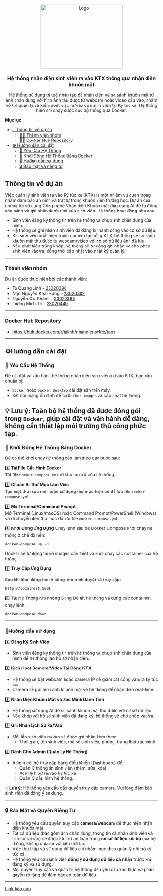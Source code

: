 <br />

<div align="center"><a  href="#top"></a>

<img  src="https://scontent.fhan4-5.fna.fbcdn.net/v/t39.30808-6/311132686_10160574411287259_2334651095928618880_n.jpg?_nc_cat=103&ccb=1-7&_nc_sid=6ee11a&_nc_ohc=7Dr61rhBM_MQ7kNvwHR8lVa&_nc_oc=Adl9duhsI5y3tIe6V1XS7B0h14NIv7XdunCqKCBuF2jk8eaUhKtz1wAPBJIW34sYyD4&_nc_zt=23&_nc_ht=scontent.fhan4-5.fna&_nc_gid=5HZaSS_S17QlVY7V4XpCvw&oh=00_AfIew9R4oSEeo6ABAcbd6NxixGqn_6l_0P2LYL3YmBgyvg&oe=683B3A9F"  alt="Logo"  width="271"  height="209">

<h3 align="center">Hệ thống nhận diện sinh viên ra vào KTX thông qua nhận diện khuôn mặt</h3>

<p align="center">

Hệ thống sử dụng trí tuệ nhân tạo để nhận diện và so sánh khuôn mặt từ ảnh chân dung với hình ảnh thu được từ webcam hoặc video đầu vào, nhằm hỗ trợ quản lý và kiểm soát việc ra/vào của sinh viên tại Ký túc xá. Hệ thống hiện chỉ chạy được cục bộ thông qua Docker.

</div>

**Mục lục**

- [ℹ Thông tin về dự án](#ℹ-thông-tin-về-dự-án)
  - [👨‍💻 Thành viên nhóm](#-thành-viên-nhóm)
  - [👨‍💻 Docker Hub Repository](#-Docker-Hub-Repository)
- [⚙️ Hướng dẫn cài đặt](#-Hướng-dẫn-cài-đặt)
  - [📝 Yêu Cầu Hệ Thống](#-Yêu-cầu-hệ-thống)
  - [🐳 Khởi Động Hệ Thống Bằng Docker](#-Khởi-động-hệ-thống-bằng-docker)
  - [📖 Hướng dẫn sử dụng](#-Hướng-dẫn-sử-dụng)
  - [🔒 Bảo mật và riêng tư](#-Bảo-mật-và-riêng-tư)

## Thông tin về dự án
Việc quản lý sinh viên ra vào Ký túc xá (KTX) là một nhiệm vụ quan trọng nhằm đảm bảo an ninh và trật tự trong khuôn viên trường học. Dự án của chúng tôi sử dụng Công nghệ Nhận diện Khuôn mặt ứng dụng AI để tự động xác minh và ghi nhận danh tính của sinh viên. Hệ thống hoạt động như sau:

- Sinh viên đăng ký thông tin trên hệ thống và chụp ảnh chân dung của mình.
- Hệ thống sẽ ghi nhận sinh viên đã đăng kí thành công vào cơ sở dữ liệu.
- Khi sinh viên xuất hiện trước camera tại cổng KTX, hệ thống sẽ so sánh khuôn mặt thu được từ webcam/video với cơ sở dữ liệu ảnh đã lưu.
- Nếu phát hiện trùng khớp, hệ thống sẽ tự động ghi nhận và cho phép sinh viên vào/ra, đồng thời cập nhật vào nhật ký quản lý.

---

### Thành viên nhóm
Dự án được thực hiện bởi các thành viên:
* Tạ Quang Linh - [23020396](mailto:23020396@vnu.edu.vn)
* Ngô Nguyễn Khải Hưng - [23020382](mailto:23020382@vnu.edu.vn)
* Nguyễn Gia Khánh - [23020385](mailto:23020385@vnu.edu.vn)
* Lường Minh Trí - [23020440](mailto:23020440@vnu.edu.vn)

---

### Docker Hub Repository
- https://hub.docker.com/r/talinh/nhandiensvktx/tags

---

## ⚙️Hướng dẫn cài đặt

### 📝 Yêu Cầu Hệ Thống
Để cài đặt và vận hành hệ thống nhận diện sinh viên ra/vào KTX, bạn cần chuẩn bị:

- `Docker` hoặc `Docker Desktop` cài đặt sẵn trên máy.
- Kết nối mạng ổn định để tải `Docker images` và cập nhật hệ thống

💡 Lưu ý: Toàn bộ hệ thống đã được đóng gói trong `Docker`, giúp cài đặt và vận hành dễ dàng, không cần thiết lập môi trường thủ công phức tạp.
---
### 🐳 Khởi Động Hệ Thống Bằng Docker
Để có thể khởi chạy hệ thống cần làm theo các bước sau:

1️⃣ **Tải File Cấu Hình Docker**  
Tải file `docker-compose.yml` từ kho lưu trữ của hệ thống.

2️⃣ **Chuẩn Bị Thư Mục Làm Việc**  
Tạo một thư mục mới hoặc sử dụng thư mục hiện có để lưu file `docker-compose.yml`.

3️⃣ **Mở Terminal/Command Prompt**  
Mở Terminal (Linux/macOS) hoặc Command Prompt/PowerShell (Windows) và di chuyển đến thư mục đã lưu file `docker-compose.yml`.

4️⃣ **Khởi Động Ứng Dụng**
Chạy lệnh sau để Docker Compose khởi chạy hệ thống ở chế độ nền:
```bash
docker-compose up -d
```
Docker sẽ tự động tải về images cần thiết và khởi chạy các container của hệ thống.

5️⃣ **Truy Cập Ứng Dụng**

Sau khi khởi động thành công, mở trình duyệt và truy cập:
```bash
http://localhost:5001
```
6️⃣ Tắt Hệ Thống Khi Không Dùng
Để tắt hệ thống và dừng các container, chạy lệnh:
```bash
docker-compose down
```
---
### 📖Hướng dẫn sử dụng

1️⃣ **Đăng Ký Sinh Viên**  
- Sinh viên đăng ký thông tin trên hệ thống và chụp ảnh chân dung của mình để hệ thống tạo hồ sơ nhận diện.

2️⃣ **Kích Hoạt Camera/Video Tại Cổng KTX**  
- Hệ thống sẽ bật webcam hoặc camera IP để giám sát cổng vào/ra ký túc xá.
- Camera sẽ gửi hình ảnh khuôn mặt về hệ thống để nhận diện real-time.

3️⃣ **Nhận Diện Khuôn Mặt và Xác Minh Danh Tính**  
- Hệ thống sử dụng AI để so sánh khuôn mặt thu được với cơ sở dữ liệu.
- Nếu khớp với hồ sơ sinh viên đã đăng ký, hệ thống sẽ cho phép vào/ra.

4️⃣ **Ghi Nhận Lịch Sử Ra/Vào**  
- Mỗi lần sinh viên ra/vào sẽ được ghi nhận kèm theo:  
  - Thời gian, tên sinh viên, mã số sinh viên, phòng, trạng thái xác minh.

5️⃣ **Dành Cho Admin (Quản Lý Hệ Thống)**  
- Admin có thể truy cập bảng điều khiển (Dashboard) để:  
  - Quản lý thông tin sinh viên (thêm, sửa, xóa).  
  - Xem lịch sử ra/vào ký túc xá.  
  - Quản lý cấu hình hệ thống.

💡 **Lưu ý:** Hệ thống yêu cầu cấp quyền truy cập camera. Vui lòng đảm bảo sinh viên đã đồng ý sử dụng.

---

### 🔒 Bảo Mật và Quyền Riêng Tư

- Hệ thống yêu cầu quyền truy cập **camera/webcam** để thực hiện nhận diện khuôn mặt.
- Tất cả dữ liệu (bao gồm ảnh chân dung, thông tin cá nhân sinh viên và lịch sử ra/vào) sẽ được lưu trữ an toàn trong **cơ sở dữ liệu nội bộ** của hệ thống, không chia sẻ với bên thứ ba.
- Việc thu thập và sử dụng dữ liệu chỉ nhằm mục đích quản lý nội bộ ký túc xá.
- Hệ thống yêu cầu sinh viên **đồng ý sử dụng dữ liệu cá nhân** trước khi đăng ký và sử dụng.
- Mọi quyền truy cập và quản trị hệ thống đều yêu cầu xác thực và phân quyền rõ ràng để đảm bảo an toàn dữ liệu.

---

[Link báo cáo](https://www.notion.so/T-i-li-u-thi-t-k-h-th-ng-nh-n-di-n-sinh-vi-n-ra-v-o-k-t-c-x-1f695f47bee48087aff8e10d29136c4b?pvs=4)